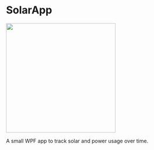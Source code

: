 # SolarApp

<img src="https://user-images.githubusercontent.com/109873106/180664318-1e18a506-5032-47ec-8e29-e092717c87e8.png" height="300" />

A small WPF app to track solar and power usage over time.
